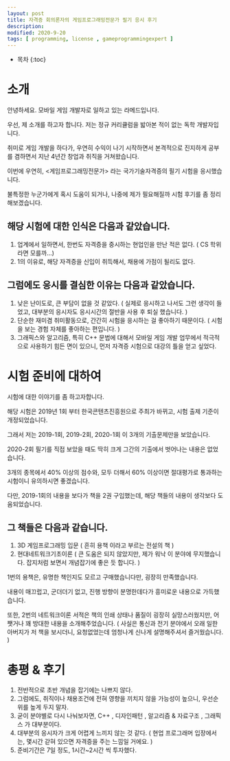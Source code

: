 ```yaml
---
layout: post
title: 자격증 회의론자의 게임프로그래밍전문가 필기 응시 후기 
description: 
modified: 2020-9-20
tags: [ programming, license , gameprogrammingexpert ] 
---
```


* 목차
{:toc}

# 소개

안녕하세요. 모바일 게임 개발자로 일하고 있는 라메드입니다. 

우선, 제 소개를 하고자 합니다. 저는 정규 커리큘럼을 밟아본 적이 없는 독학 개발자입니다.

취미로 게임 개발을 하다가, 우연히 수익이 나기 시작하면서 본격적으로 진지하게 공부를 겸하면서 지난 4년간 창업과 취직을 거쳐왔습니다. 

이번에 우연히, <게임프로그래밍전문가> 라는 국가기술자격증의 필기 시험을 응시했습니다. 

불특정한 누군가에게 혹시 도움이 되거나, 나중에 제가 필요해질까 시험 후기를 좀 정리해보겠습니다. 

## 해당 시험에 대한 인식은 다음과 같았습니다. 
1. 업계에서 일하면서, 한번도 자격증을 중시하는 현업인을 만난 적은 없다. ( CS 학위라면 모를까...)
2. 1의 이유로, 해당 자격증을 신입이 취득해서, 채용에 가점이 될리도 없다. 

## 그럼에도 응시를 결심한 이유는 다음과 같았습니다.
1. 낮은 난이도로, 큰 부담이 없을 것 같았다. ( 실제로 응시하고 나서도 그런 생각이 들었고, 대부분의 응시자도 응시시간의 절반을 사용 후 퇴실 했습니다. )
2. 단순한 재미겸 취미활동으로, 간간히 시험을 응시하는 걸 좋아하기 때문이다. ( 시험을 보는 경험 자체를 좋아하는 편입니다. )
3. 그래픽스와 알고리즘, 특히 C++ 문법에 대해서 모바일 게임 개발 업무에서 적극적으로 사용하기 힘든 면이 있으니, 먼저 자격증 시험으로 대강의 틀을 얻고 싶었다. 

# 시험 준비에 대하여 

시험에 대한 이야기를 좀 하고자합니다. 

해당 시험은 2019년 1회 부터 한국콘텐츠진흥원으로 주최가 바뀌고, 시험 출제 기준이 개정되었습니다. 

그래서 저는 2019-1회, 2019-2회, 2020-1회 이 3개의 기출문제만을 보았습니다. 

2020-2회 필기를 직접 보았을 때도 딱히 크게 그간의 기출에서 벗어나는 내용은 없었습니다. 

3개의 종목에서 40% 이상의 점수와, 모두 더해서 60% 이상이면 절대평가로 통과하는 시험이니 유의하시면 좋겠습니다. 

다만, 2019-1회의 내용을 보다가 책을 2권 구입했는데, 해당 책들의 내용이 생각보다 도움되었습니다.

## 그 책들은 다음과 같습니다. 
1. 3D 게임프로그래밍 입문 ( 흔히 용책 이라고 부르는 전설의 책 )
2. 현대네트워크기초이론 ( 큰 도움은 되지 않았지만, 제가 워낙 이 분야에 무지했습니다. 잡지처럼 보면서 개념잡기에 좋은 듯 합니다. )

1번의 용책은, 유명한 책인지도 모르고 구매했습니다만, 굉장히 만족했습니다. 

내용이 매끄럽고, 군더더기 없고, 진행 방향이 분명한데다가 흥미로운 내용으로 가득했습니다. 

또한, 2번의 네트워크이론 서적은 책의 인쇄 상태나 품질이 굉장히 실망스러웠지만, 어쨋거나 꽤 방대한 내용을 소개해주었습니다. 
( 사실은 통신과 전기 분야에서 오래 일한 아버지가 저 책을 보시더니, 요청없었는데 엄청나게 신나게 설명해주셔서 즐거웠습니다. )

# 총평 & 후기 

1. 전반적으로 초반 개념을 잡기에는 나쁘지 않다. 
2. 그럼에도, 취직이나 채용조건에 전혀 영향을 끼치지 않을 가능성이 높으니, 우선순위를 높게 두지 말자. 
3. 굳이 분야별로 다시 나눠보자면, C++ , 디자인패턴 , 알고리즘 & 자료구조 , 그래픽스 가 대부분이다. 
4. 대부분의 응시자가 크게 어렵게 느끼지 않는 것 같다. ( 현업 프로그래머 입장에서는, 몇시간 갇혀 있으면 자격증을 주는 느낌일 거에요. )
5. 준비기간은 7일 정도, 1시간~2시간 씩 투자했다. 
